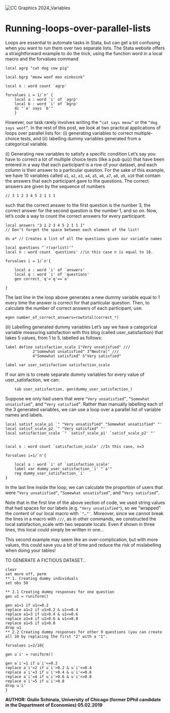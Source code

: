 
![CC Graphics 2024_Variables](https://github.com/csae-coders-corner/Running-loops-over-parallel-lists/assets/148211163/8f0234e7-6dc6-42ba-8944-d14b673c88bf)

# Running-loops-over-parallel-lists
Loops are essential to automate tasks in Stata, but can get a bit confusing when you want to run them over two separate lists. The Stata website offers a straightforward example to do the trick, using the function word in a local macro and the forvalues command

```
local agrp "cat dog cow pig"

local bgrp "meow woof moo oinkoink"

local n : word count `agrp'

forvalues i = 1/`n' {
	local a : word `i' of `agrp'
	local b : word `i' of `bgrp'
	di "`a' says `b'"
	}
```

However, our task rarely involves writing the `“cat says meow”` or the `“dog says woof”`. In the rest of this post, we look at two practical applications of loops over parallel lists for: 
(i)	generating variables to correct multiple-choice tests, and 
(ii)	labelling dummy variables generated from a categorical variable.

(i)	Generating new variables to satisfy a specific condition
Let’s say you have to correct a lot of multiple choice tests (like a pub quiz) that have been entered in a way that each participant is a row of your dataset, and each column is their answer to a particular question.
For the sake of this example, we have 10 variables called `a1`, `a2`, `a3`, `a4`, `a5`, `a6`, `a7`, `a8`, `a9`, `a10` that contain the answers that each participant gave to the questions.
The correct answers are given by the sequence of numbers
```
// 3 1 2 3 4 5 2 1 1 1
```
such that the correct answer to the first question is the number 3, the correct answer for the second question is the number 1, and so on. Now, let’s code a way to count the correct answers for every participant:

```
local answers "3 1 2 3 4 5 2 1 1 1" 
// Don’t forget the space between each element of the list!

ds a* // Creates a list of all the questions given our variable names

local questions "`r(varlist)'"
local n : word count `questions' //in this case n is equal to 10.

forvalues i = 1/`n'{

	local a : word `i' of `answers'
	local q : word `i' of `questions'
	gen correct_`q'=`q'==`a'

}
```
The last line in the loop above generates a new dummy variable equal to 1 every time the answer is correct for that particular question. Then, to calculate the number of correct answers of each participant, use:	
```
egen number_of_correct_answers=rowtotal(correct_*)
```


(ii)	Labelling generated dummy variables
Let’s say we have a categorical variable measuring satisfaction with this blog (called user_satisfaction) that takes 5 values, from 1 to 5, labelled as follows:
```
label define satisfaction_scale 1"Very unsatisfied" ///
			2"Somewhat unsatisfied" 3"Neutral" ///
			4"Somewhat satisfied" 5"Very satisfied"

label var user_satisfaction satisfaction_scale
```
If our aim is to create separate dummy variables for every value of user_satisfaction, we can:
```
	tab user_satisfaction, gen(dummy_user_satisfaction_)
```
Suppose we only had users that were `“Very unsatisfied”`, `“Somewhat unsatisfied”`, and `“Very satisfied”`. Rather than manually labelling each of the 3 generated variables, we can use a loop over a parallel list of variable names and labels.
```
local satisf_scale_p1 `" "Very unsatisfied" "Somewhat unsatisfied" "'
local satisf_scale_p2 `" "Very satisfied" "'
local satisfaction_scale `" `satisf_scale_p1' `satisf_scale_p2' "'


local n : word count `satisfaction_scale' //In this case, n=3

forvalues i=1/`n'{

 	local a : word `i' of `satisfaction_scale'
	label var dummy_user_satisfaction_`i' "`a'"
	reg dummy_user_satisfaction_`i'
}
```
In the last line inside the loop, we can calculate the proportion of users that were `“Very unsatisfied”`, `“Somewhat unsatisfied”`, and `“Very satisfied”`.

Note that in the first line of the above section of code, we used string values that had spaces for our labels (e.g. `"Very unsatisfied"`), so we “wrapped” the content of our local macro with `` `"…"' ``. Moreover, since we cannot break the lines in a macro with `///`, as in other commands, we constructed the local satisfaction_scale with two separate locals. Even if shown in three lines, this local could simply be written in one…

This second example may seem like an over-complication, but with more values, this could save you a bit of time and reduce the risk of mislabelling when doing your tables!

TO GENERATE A FICTIOUS DATASET…
```
clear
set more off, perm
** 1. Creating dummy individuals
set obs 50

** 2.1 Creating dummy responses for one question
gen u1 = runiform()

gen a1=1 if u1<=0.2
replace a1=2 if u1>0.2 & u1<=0.4
replace a1=3 if u1>0.4 & u1<=0.6
replace a1=4 if u1>0.6 & u1<=0.8
replace a1=5 if u1>0.8
drop u1
** 2.2 Creating dummy responses for other 9 questions (you can create all 10 by replacing the first "2" with a "1".

forvalues i=2/10{

gen u`i' = runiform()

gen a`i'=1 if u`i'<=0.2
replace a`i'=2 if u`i'>0.2 & u`i'<=0.4
replace a`i'=3 if u`i'>0.4 & u`i'<=0.6
replace a`i'=4 if u`i'>0.6 & u`i'<=0.8
replace a`i'=5 if u`i'>0.8
drop u`i'
}
```
**AUTHOR: Giulio Schinaia, University of Chicago (former DPhil candidate in the Department of Economies)
05.02.2019**
